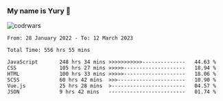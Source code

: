 ### My name is Yury 👋 
![codrwars](https://www.codewars.com/users/litury/badges/micro) 


<!--START_SECTION:waka-->

```text
From: 28 January 2022 - To: 12 March 2023

Total Time: 556 hrs 55 mins

JavaScript       248 hrs 34 mins >>>>>>>>>>>--------------   44.63 %
CSS              105 hrs 27 mins >>>>>--------------------   18.94 %
HTML             100 hrs 33 mins >>>>>--------------------   18.06 %
SCSS             60 hrs 42 mins  >>>----------------------   10.90 %
Vue.js           25 hrs 28 mins  >------------------------   04.57 %
JSON             9 hrs 42 mins   -------------------------   01.74 %
```

<!--END_SECTION:waka-->

